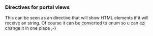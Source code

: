 ### Directives for portal views

This can be seen as an directive that will show HTML elements if it will receive an string.
Of course it can be converted to enum so u can ezi change it in one place ;-)
